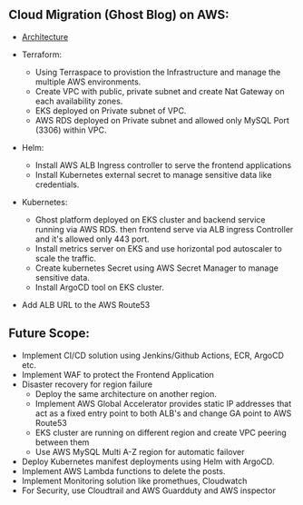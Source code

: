 ## Cloud Migration (Ghost Blog) on AWS:

- [Architecture](https://github.com/iftitutul/ghost-project/blob/main/Ghost%20Architecture%20on%20EKS.jpg)

- Terraform: 
  - Using Terraspace to provistion the Infrastructure and manage the multiple AWS environments.
  - Create VPC with public, private subnet and create Nat Gateway on each availability zones.
  - EKS deployed on Private subnet of VPC.
  - AWS RDS deployed on Private subnet and allowed only MySQL Port (3306) within VPC.

- Helm:
  - Install AWS ALB Ingress controller to serve the frontend applications
  - Install Kubernetes external secret to manage sensitive data like credentials.

- Kubernetes: 
  - Ghost platform deployed on EKS cluster and backend service running via AWS RDS. then frontend serve via ALB ingress Controller and it's allowed only 443 port. 
  - Install metrics server on EKS and use horizontal pod autoscaler to scale the traffic.
  - Create kubernetes Secret using AWS Secret Manager to manage sensitive data.
  - Install ArgoCD tool on EKS cluster.
- Add ALB URL to the AWS Route53
  
## Future Scope:

- Implement CI/CD solution using Jenkins/Github Actions, ECR, ArgoCD etc.
- Implement WAF to protect the Frontend Application
- Disaster recovery for region failure
  - Deploy the same architecture on another region.
  - Implement AWS Global Accelerator provides static IP addresses that act as a fixed entry point to both ALB's and change GA point to AWS Route53
  - EKS cluster are running on different region and create VPC peering between them
  - Use AWS MySQL Multi A-Z region for automatic failover 
- Deploy Kubernetes manifest deployments using Helm with ArgoCD.
- Implement AWS Lambda functions to delete the posts.
- Implement Monitoring solution like promethues, Cloudwatch
- For Security, use Cloudtrail and AWS Guardduty and AWS inspector

